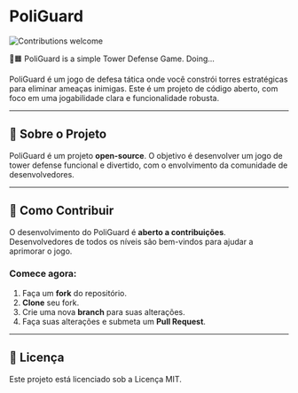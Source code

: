 # PoliGuard
![Contributions welcome](https://img.shields.io/badge/contributions-welcome-brightgreen.svg)

🏰🟧 PoliGuard is a simple Tower Defense Game. Doing...

PoliGuard é um jogo de defesa tática onde você constrói torres estratégicas para eliminar ameaças inimigas. Este é um projeto de código aberto, com foco em uma jogabilidade clara e funcionalidade robusta.

---

## 🎯 Sobre o Projeto
PoliGuard é um projeto **open-source**. O objetivo é desenvolver um jogo de tower defense funcional e divertido, com o envolvimento da comunidade de desenvolvedores.

---

## 🚀 Como Contribuir
O desenvolvimento do PoliGuard é **aberto a contribuições**. Desenvolvedores de todos os níveis são bem-vindos para ajudar a aprimorar o jogo.

### Comece agora:
1.  Faça um **fork** do repositório.
2.  **Clone** seu fork.
3.  Crie uma nova **branch** para suas alterações.
4.  Faça suas alterações e submeta um **Pull Request**.

---

## 📄 Licença
Este projeto está licenciado sob a Licença MIT.
